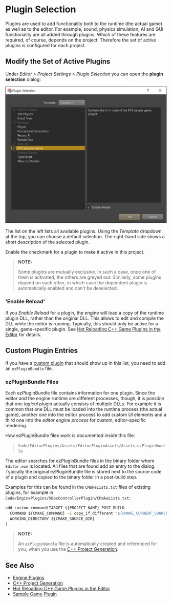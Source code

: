 # Plugin Selection

Plugins are used to add functionality both to the runtime (the actual game) as well as to the editor. For example, sound, physics simulation, AI and GUI functionality are all added through plugins. Which of these features are required, of course, depends on the project. Therefore the set of active plugins is configured for each project.

## Modify the Set of Active Plugins

Under *Editor > Project Settings > Plugin Selection* you can open the **plugin selection** dialog:

![Plugin Selection](media/plugin-selection.png)

The list on the left lists all available plugins. Using the *Template* dropdown at the top, you can choose a default selection. The right-hand side shows a short description of the selected plugin.

Enable the checkmark for a plugin to make it active in this project.

> **NOTE:**
>
> Some plugins are mutually exclusive. In such a case, once one of them is activated, the others are greyed out.
> Similarly, some plugins depend on each other, in which case the dependent plugin is automatically enabled and can't be deselected.

### 'Enable Reload'

If you *Enable Reload* for a plugin, the engine will load a copy of the runtime plugin DLL, rather than the original DLL. This allows to edit and compile the DLL while the editor is running. Typically, this should only be active for a single, game-specific plugin. See [Hot Reloading C++ Game Plugins in the Editor](../custom-code/cpp/cpp-code-reload.md) for details.

## Custom Plugin Entries

If you have a [custom plugin](../custom-code/cpp/engine-plugins.md) that should show up in this list, you need to add an `ezPluginBundle` file.

### ezPluginBundle Files

Each ezPluginBundle file contains information for one plugin. Since the editor and the engine runtime are different processes, though, it is possible that one *logical* plugin actually consists of multiple DLLs. For example it is common that one DLL must be loaded into the runtime process (the actual game), another one into the editor process to add custom UI elements and a third one into the *editor engine process* for custom, editor-specific rendering.

How ezPluginBundle files work is documented inside this file:

> `Code/EditorPlugins/Assets/EditorPluginAssets/Assets.ezPluginBundle`

The editor searches for ezPluginBundle files in the binary folder where `Editor.exe` is located. All files that are found add an entry to the dialog. Typically the original ezPluginBundle file is stored next to the source code of a plugin and copied to the binary folder in a post-build step.

Examples for this can be found in the `CMakeLists.txt` files of existing plugins, for example in `Code/EnginePlugins/XBoxControllerPlugin/CMakeLists.txt`:

```cmd
add_custom_command(TARGET ${PROJECT_NAME} POST_BUILD
  COMMAND ${CMAKE_COMMAND} -E copy_if_different "${CMAKE_CURRENT_SOURCE_DIR}/XBoxController.ezPluginBundle" $<TARGET_FILE_DIR:${PROJECT_NAME}>
  WORKING_DIRECTORY ${CMAKE_SOURCE_DIR}
)
```

> **NOTE:**
>
> An `ezPluginBundle` file is automatically created and referenced for you, when you use the [C++ Project Generation](../custom-code/cpp/cpp-project-generation.md).

## See Also

* [Engine Plugins](../custom-code/cpp/engine-plugins.md)
* [C++ Project Generation](../custom-code/cpp/cpp-project-generation.md)
* [Hot Reloading C++ Game Plugins in the Editor](../custom-code/cpp/cpp-code-reload.md)
* [Sample Game Plugin](../../samples/sample-game-plugin.md)
